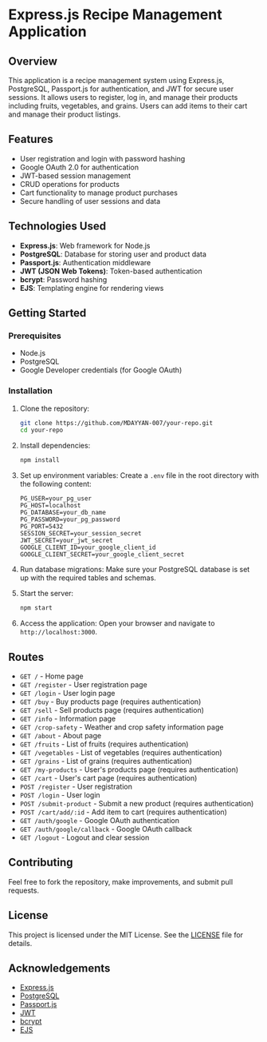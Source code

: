 # Express.js Recipe Management Application

## Overview

This application is a recipe management system using Express.js, PostgreSQL, Passport.js for authentication, and JWT for secure user sessions. It allows users to register, log in, and manage their products including fruits, vegetables, and grains. Users can add items to their cart and manage their product listings.

## Features

- User registration and login with password hashing
- Google OAuth 2.0 for authentication
- JWT-based session management
- CRUD operations for products
- Cart functionality to manage product purchases
- Secure handling of user sessions and data

## Technologies Used

- **Express.js**: Web framework for Node.js
- **PostgreSQL**: Database for storing user and product data
- **Passport.js**: Authentication middleware
- **JWT (JSON Web Tokens)**: Token-based authentication
- **bcrypt**: Password hashing
- **EJS**: Templating engine for rendering views

## Getting Started

### Prerequisites

- Node.js
- PostgreSQL
- Google Developer credentials (for Google OAuth)

### Installation

1. Clone the repository:
   ```bash
   git clone https://github.com/MDAYYAN-007/your-repo.git
   cd your-repo
   ```

2. Install dependencies:
   ```bash
   npm install
   ```

3. Set up environment variables:
   Create a `.env` file in the root directory with the following content:
   ```plaintext
   PG_USER=your_pg_user
   PG_HOST=localhost
   PG_DATABASE=your_db_name
   PG_PASSWORD=your_pg_password
   PG_PORT=5432
   SESSION_SECRET=your_session_secret
   JWT_SECRET=your_jwt_secret
   GOOGLE_CLIENT_ID=your_google_client_id
   GOOGLE_CLIENT_SECRET=your_google_client_secret
   ```

4. Run database migrations:
   Make sure your PostgreSQL database is set up with the required tables and schemas.

5. Start the server:
   ```bash
   npm start
   ```

6. Access the application:
   Open your browser and navigate to `http://localhost:3000`.

## Routes

- `GET /` - Home page
- `GET /register` - User registration page
- `GET /login` - User login page
- `GET /buy` - Buy products page (requires authentication)
- `GET /sell` - Sell products page (requires authentication)
- `GET /info` - Information page
- `GET /crop-safety` - Weather and crop safety information page
- `GET /about` - About page
- `GET /fruits` - List of fruits (requires authentication)
- `GET /vegetables` - List of vegetables (requires authentication)
- `GET /grains` - List of grains (requires authentication)
- `GET /my-products` - User's products page (requires authentication)
- `GET /cart` - User's cart page (requires authentication)
- `POST /register` - User registration
- `POST /login` - User login
- `POST /submit-product` - Submit a new product (requires authentication)
- `POST /cart/add/:id` - Add item to cart (requires authentication)
- `GET /auth/google` - Google OAuth authentication
- `GET /auth/google/callback` - Google OAuth callback
- `GET /logout` - Logout and clear session

## Contributing

Feel free to fork the repository, make improvements, and submit pull requests.

## License

This project is licensed under the MIT License. See the [LICENSE](LICENSE) file for details.

## Acknowledgements

- [Express.js](https://expressjs.com/)
- [PostgreSQL](https://www.postgresql.org/)
- [Passport.js](http://www.passportjs.org/)
- [JWT](https://jwt.io/)
- [bcrypt](https://www.npmjs.com/package/bcrypt)
- [EJS](https://www.npmjs.com/package/ejs)
```
